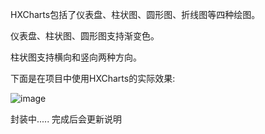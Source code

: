HXCharts包括了仪表盘、柱状图、圆形图、折线图等四种绘图。

仪表盘、柱状图、圆形图支持渐变色。

柱状图支持横向和竖向两种方向。

下面是在项目中使用HXCharts的实际效果:

![image](https://github.com/xuuhan/HXCharts/blob/master/xx1.gif)

封装中..... 完成后会更新说明
